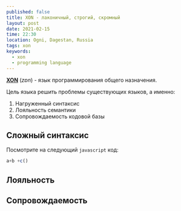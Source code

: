 ```yaml
---
published: false
title: XON - лаконичный, строгий, скромный
layout: post
date: 2021-02-15
time: 22:30
location: Ogni, Dagestan, Russia
tags: xon
keywords:
  - xon
  - programming language
---
```


**<a href="https://xon-lang.org" target="_blank">XON</a>** (*zɒn*) - язык программирования общего назначения.

Цель языка решить проблемы существующих языков, а именно:

1. Нагруженный синтаксис
2. Лояльность семантики
3. Сопровождаемость кодовой базы

<!-- more -->

## Сложный синтаксис

Посмотрите на следующий `javascript` код:

```js
a+b +c()
```

## Лояльность

## Сопровождаемость

<!--more-->
